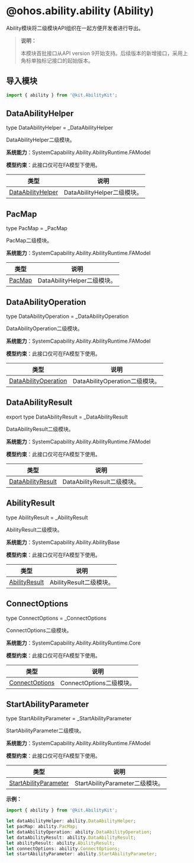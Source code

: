 # @ohos.ability.ability (Ability)

Ability模块将二级模块API组织在一起方便开发者进行导出。

> **说明：**
> 
> 本模块首批接口从API version 9开始支持。后续版本的新增接口，采用上角标单独标记接口的起始版本。

## 导入模块

```ts
import { ability } from '@kit.AbilityKit';
```

## DataAbilityHelper

type DataAbilityHelper = _DataAbilityHelper

DataAbilityHelper二级模块。

**系统能力**：SystemCapability.Ability.AbilityRuntime.FAModel

**模型约束**：此接口仅可在FA模型下使用。

| 类型 | 说明 |
| --- | --- |
| [DataAbilityHelper](js-apis-inner-ability-dataAbilityHelper.md) | DataAbilityHelper二级模块。 |


## PacMap

type PacMap = _PacMap

PacMap二级模块。

**系统能力**：SystemCapability.Ability.AbilityRuntime.FAModel

| 类型 | 说明 |
| --- | --- |
| [PacMap](js-apis-inner-ability-dataAbilityHelper.md#pacmap) | DataAbilityHelper二级模块。 |


## DataAbilityOperation

type DataAbilityOperation = _DataAbilityOperation

DataAbilityOperation二级模块。

**系统能力**：SystemCapability.Ability.AbilityRuntime.FAModel

**模型约束**：此接口仅可在FA模型下使用。

| 类型 | 说明 |
| --- | --- |
| [DataAbilityOperation](js-apis-inner-ability-dataAbilityOperation.md) | DataAbilityOperation二级模块。 |


## DataAbilityResult

export type DataAbilityResult = _DataAbilityResult

DataAbilityResult二级模块。

**系统能力**：SystemCapability.Ability.AbilityRuntime.FAModel

**模型约束**：此接口仅可在FA模型下使用。

| 类型 | 说明 |
| --- | --- |
| [DataAbilityResult](js-apis-inner-ability-dataAbilityResult.md) | DataAbilityResult二级模块。 |


## AbilityResult

type AbilityResult = _AbilityResult

AbilityResult二级模块。

**系统能力**：SystemCapability.Ability.AbilityBase

**模型约束**：此接口仅可在FA模型下使用。

| 类型 | 说明 |
| --- | --- |
| [AbilityResult](js-apis-inner-ability-abilityResult.md) | AbilityResult二级模块。 |


## ConnectOptions

type ConnectOptions = _ConnectOptions

ConnectOptions二级模块。

**系统能力**：SystemCapability.Ability.AbilityRuntime.Core

**模型约束**：此接口仅可在FA模型下使用。

| 类型 | 说明 |
| --- | --- |
| [ConnectOptions](js-apis-inner-ability-connectOptions.md) | ConnectOptions二级模块。 |


## StartAbilityParameter

type StartAbilityParameter = _StartAbilityParameter

StartAbilityParameter二级模块。

**系统能力**：SystemCapability.Ability.AbilityRuntime.FAModel

**模型约束**：此接口仅可在FA模型下使用。

| 类型 | 说明 |
| --- | --- |
| [StartAbilityParameter](js-apis-inner-ability-startAbilityParameter.md) | StartAbilityParameter二级模块。 |


**示例：**
```ts
import { ability } from '@kit.AbilityKit';

let dataAbilityHelper: ability.DataAbilityHelper;
let pacMap: ability.PacMap;
let dataAbilityOperation: ability.DataAbilityOperation;
let dataAbilityResult: ability.DataAbilityResult;
let abilityResult: ability.AbilityResult;
let connectOptions: ability.ConnectOptions;  
let startAbilityParameter: ability.StartAbilityParameter;
```